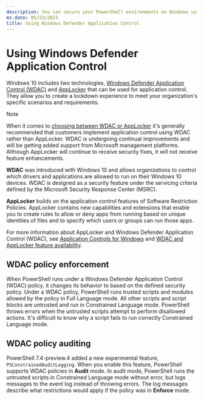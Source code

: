 ```yaml
---
description: You can secure your PowerShell environments on Windows using Windows Defender Application Control (WDAC).
ms.date: 05/23/2023
title: Using Windows Defender Application Control
---
```

# Using Windows Defender Application Control

Windows 10 includes two technologies, [Windows Defender Application Control (WDAC)][04] and
[AppLocker][01] that can be used for application control. They allow you to create a lockdown
experience to meet your organization's specific scenarios and requirements.

> [!NOTE]
> When it comes to [choosing between WDAC or AppLocker][03] it's generally recommended that
> customers implement application control using WDAC rather than AppLocker. WDAC is undergoing
> continual improvements and will be getting added support from Microsoft management platforms.
> Although AppLocker will continue to receive security fixes, it will not receive feature
> enhancements.

**WDAC** was introduced with Windows 10 and allows organizations to control which drivers and
applications are allowed to run on their Windows 10 devices. WDAC is designed as a security feature
under the servicing criteria defined by the Microsoft Security Response Center (MSRC).

**AppLocker** builds on the application control features of Software Restriction Policies. AppLocker
contains new capabilities and extensions that enable you to create rules to allow or deny apps from
running based on unique identities of files and to specify which users or groups can run those apps.

For more information about AppLocker and Windows Defender Application Control (WDAC), see
[Application Controls for Windows][04] and [WDAC and AppLocker feature availability][02].

## WDAC policy enforcement

When PowerShell runs under a Windows Defender Application Control (WDAC) policy, it changes its
behavior to based on the defined security policy. Under a WDAC policy, PowerShell runs trusted
scripts and modules allowed by the policy in Full Language mode. All other scripts and script blocks
are untrusted and run in Constrained Language mode. PowerShell throws errors when the untrusted
scripts attempt to perform disallowed actions. It's difficult to know why a script fails to run
correctly Constrained Language mode.

## WDAC policy auditing

PowerShell 7.4-preview.4 added a new experimental feature, `PSConstrainedAuditLogging`. When you
enable this feature, PowerShell supports WDAC policies in **Audit** mode. In audit mode, PowerShell
runs the untrusted scripts in Constrained Language mode without error, but logs messages to the
event log instead of throwing errors. The log messages describe what restrictions would apply if the
policy was in **Enforce** mode.

<!-- link references -->
[01]: /windows/security/threat-protection/windows-defender-application-control/applocker/what-is-applocker
[02]: /windows/security/threat-protection/windows-defender-application-control/feature-availability
[03]: /windows/security/threat-protection/windows-defender-application-control/wdac-and-applocker-overview#choose-when-to-use-wdac-or-applocker
[04]: /windows/security/threat-protection/windows-defender-application-control/windows-defender-application-control
